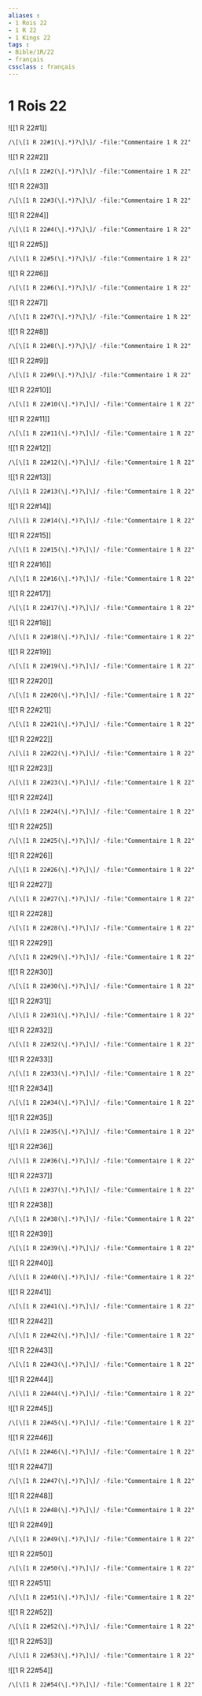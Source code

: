 ```yaml
---
aliases : 
- 1 Rois 22
- 1 R 22
- 1 Kings 22
tags : 
- Bible/1R/22
- français
cssclass : français
---
```


# 1 Rois 22

![[1 R 22#1]]

```query
/\[\[1 R 22#1(\|.*)?\]\]/ -file:"Commentaire 1 R 22"
```

![[1 R 22#2]]

```query
/\[\[1 R 22#2(\|.*)?\]\]/ -file:"Commentaire 1 R 22"
```

![[1 R 22#3]]

```query
/\[\[1 R 22#3(\|.*)?\]\]/ -file:"Commentaire 1 R 22"
```

![[1 R 22#4]]

```query
/\[\[1 R 22#4(\|.*)?\]\]/ -file:"Commentaire 1 R 22"
```

![[1 R 22#5]]

```query
/\[\[1 R 22#5(\|.*)?\]\]/ -file:"Commentaire 1 R 22"
```

![[1 R 22#6]]

```query
/\[\[1 R 22#6(\|.*)?\]\]/ -file:"Commentaire 1 R 22"
```

![[1 R 22#7]]

```query
/\[\[1 R 22#7(\|.*)?\]\]/ -file:"Commentaire 1 R 22"
```

![[1 R 22#8]]

```query
/\[\[1 R 22#8(\|.*)?\]\]/ -file:"Commentaire 1 R 22"
```

![[1 R 22#9]]

```query
/\[\[1 R 22#9(\|.*)?\]\]/ -file:"Commentaire 1 R 22"
```

![[1 R 22#10]]

```query
/\[\[1 R 22#10(\|.*)?\]\]/ -file:"Commentaire 1 R 22"
```

![[1 R 22#11]]

```query
/\[\[1 R 22#11(\|.*)?\]\]/ -file:"Commentaire 1 R 22"
```

![[1 R 22#12]]

```query
/\[\[1 R 22#12(\|.*)?\]\]/ -file:"Commentaire 1 R 22"
```

![[1 R 22#13]]

```query
/\[\[1 R 22#13(\|.*)?\]\]/ -file:"Commentaire 1 R 22"
```

![[1 R 22#14]]

```query
/\[\[1 R 22#14(\|.*)?\]\]/ -file:"Commentaire 1 R 22"
```

![[1 R 22#15]]

```query
/\[\[1 R 22#15(\|.*)?\]\]/ -file:"Commentaire 1 R 22"
```

![[1 R 22#16]]

```query
/\[\[1 R 22#16(\|.*)?\]\]/ -file:"Commentaire 1 R 22"
```

![[1 R 22#17]]

```query
/\[\[1 R 22#17(\|.*)?\]\]/ -file:"Commentaire 1 R 22"
```

![[1 R 22#18]]

```query
/\[\[1 R 22#18(\|.*)?\]\]/ -file:"Commentaire 1 R 22"
```

![[1 R 22#19]]

```query
/\[\[1 R 22#19(\|.*)?\]\]/ -file:"Commentaire 1 R 22"
```

![[1 R 22#20]]

```query
/\[\[1 R 22#20(\|.*)?\]\]/ -file:"Commentaire 1 R 22"
```

![[1 R 22#21]]

```query
/\[\[1 R 22#21(\|.*)?\]\]/ -file:"Commentaire 1 R 22"
```

![[1 R 22#22]]

```query
/\[\[1 R 22#22(\|.*)?\]\]/ -file:"Commentaire 1 R 22"
```

![[1 R 22#23]]

```query
/\[\[1 R 22#23(\|.*)?\]\]/ -file:"Commentaire 1 R 22"
```

![[1 R 22#24]]

```query
/\[\[1 R 22#24(\|.*)?\]\]/ -file:"Commentaire 1 R 22"
```

![[1 R 22#25]]

```query
/\[\[1 R 22#25(\|.*)?\]\]/ -file:"Commentaire 1 R 22"
```

![[1 R 22#26]]

```query
/\[\[1 R 22#26(\|.*)?\]\]/ -file:"Commentaire 1 R 22"
```

![[1 R 22#27]]

```query
/\[\[1 R 22#27(\|.*)?\]\]/ -file:"Commentaire 1 R 22"
```

![[1 R 22#28]]

```query
/\[\[1 R 22#28(\|.*)?\]\]/ -file:"Commentaire 1 R 22"
```

![[1 R 22#29]]

```query
/\[\[1 R 22#29(\|.*)?\]\]/ -file:"Commentaire 1 R 22"
```

![[1 R 22#30]]

```query
/\[\[1 R 22#30(\|.*)?\]\]/ -file:"Commentaire 1 R 22"
```

![[1 R 22#31]]

```query
/\[\[1 R 22#31(\|.*)?\]\]/ -file:"Commentaire 1 R 22"
```

![[1 R 22#32]]

```query
/\[\[1 R 22#32(\|.*)?\]\]/ -file:"Commentaire 1 R 22"
```

![[1 R 22#33]]

```query
/\[\[1 R 22#33(\|.*)?\]\]/ -file:"Commentaire 1 R 22"
```

![[1 R 22#34]]

```query
/\[\[1 R 22#34(\|.*)?\]\]/ -file:"Commentaire 1 R 22"
```

![[1 R 22#35]]

```query
/\[\[1 R 22#35(\|.*)?\]\]/ -file:"Commentaire 1 R 22"
```

![[1 R 22#36]]

```query
/\[\[1 R 22#36(\|.*)?\]\]/ -file:"Commentaire 1 R 22"
```

![[1 R 22#37]]

```query
/\[\[1 R 22#37(\|.*)?\]\]/ -file:"Commentaire 1 R 22"
```

![[1 R 22#38]]

```query
/\[\[1 R 22#38(\|.*)?\]\]/ -file:"Commentaire 1 R 22"
```

![[1 R 22#39]]

```query
/\[\[1 R 22#39(\|.*)?\]\]/ -file:"Commentaire 1 R 22"
```

![[1 R 22#40]]

```query
/\[\[1 R 22#40(\|.*)?\]\]/ -file:"Commentaire 1 R 22"
```

![[1 R 22#41]]

```query
/\[\[1 R 22#41(\|.*)?\]\]/ -file:"Commentaire 1 R 22"
```

![[1 R 22#42]]

```query
/\[\[1 R 22#42(\|.*)?\]\]/ -file:"Commentaire 1 R 22"
```

![[1 R 22#43]]

```query
/\[\[1 R 22#43(\|.*)?\]\]/ -file:"Commentaire 1 R 22"
```

![[1 R 22#44]]

```query
/\[\[1 R 22#44(\|.*)?\]\]/ -file:"Commentaire 1 R 22"
```

![[1 R 22#45]]

```query
/\[\[1 R 22#45(\|.*)?\]\]/ -file:"Commentaire 1 R 22"
```

![[1 R 22#46]]

```query
/\[\[1 R 22#46(\|.*)?\]\]/ -file:"Commentaire 1 R 22"
```

![[1 R 22#47]]

```query
/\[\[1 R 22#47(\|.*)?\]\]/ -file:"Commentaire 1 R 22"
```

![[1 R 22#48]]

```query
/\[\[1 R 22#48(\|.*)?\]\]/ -file:"Commentaire 1 R 22"
```

![[1 R 22#49]]

```query
/\[\[1 R 22#49(\|.*)?\]\]/ -file:"Commentaire 1 R 22"
```

![[1 R 22#50]]

```query
/\[\[1 R 22#50(\|.*)?\]\]/ -file:"Commentaire 1 R 22"
```

![[1 R 22#51]]

```query
/\[\[1 R 22#51(\|.*)?\]\]/ -file:"Commentaire 1 R 22"
```

![[1 R 22#52]]

```query
/\[\[1 R 22#52(\|.*)?\]\]/ -file:"Commentaire 1 R 22"
```

![[1 R 22#53]]

```query
/\[\[1 R 22#53(\|.*)?\]\]/ -file:"Commentaire 1 R 22"
```

![[1 R 22#54]]

```query
/\[\[1 R 22#54(\|.*)?\]\]/ -file:"Commentaire 1 R 22"
```

